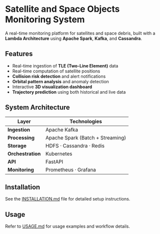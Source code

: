 # Satellite and Space Objects Monitoring System

A real-time monitoring platform for satellites and space debris, built with a **Lambda Architecture** using **Apache Spark**, **Kafka**, and **Cassandra**.

## Features

* Real-time ingestion of **TLE (Two-Line Element)** data
* Real-time computation of satellite positions
* **Collision risk detection** and alert notifications
* **Orbital pattern analysis** and anomaly detection
* Interactive **3D visualization dashboard**
* **Trajectory prediction** using both historical and live data

## System Architecture

| Layer             | Technologies                     |
| ----------------- | -------------------------------- |
| **Ingestion**     | Apache Kafka                     |
| **Processing**    | Apache Spark (Batch + Streaming) |
| **Storage**       | HDFS · Cassandra · Redis         |
| **Orchestration** | Kubernetes                       |
| **API**           | FastAPI                          |
| **Monitoring**    | Prometheus · Grafana             |

## Installation

See the [INSTALLATION.md](INSTALLATION.md) file for detailed setup instructions.

## Usage

Refer to [USAGE.md](USAGE.md) for usage examples and workflow details.
